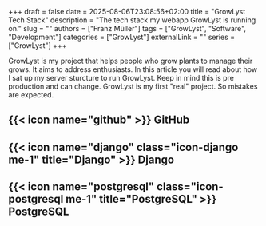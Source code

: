 +++ 
draft = false 
date = 2025-08-06T23:08:56+02:00
title = "GrowLyst Tech Stack"
description = "The tech stack my webapp GrowLyst is running on."
slug = ""
authors = ["Franz Müller"]
tags = ["GrowLyst", "Software", "Development"]
categories = ["GrowLyst"]
externalLink = ""
series = ["GrowLyst"]
+++

GrowLyst is my project that helps people who grow plants to manage their grows. It aims to address enthusiasts.
In this article you will read about how I sat up my server sturcture to run GrowLyst. Keep in mind this is pre production and can change.
GrowLyst is my first "real" project. So mistakes are expected.

## {{< icon name="github" >}}  GitHub
## {{< icon name="django" class="icon-django me-1" title="Django" >}}  Django
## {{< icon name="postgresql" class="icon-postgresql me-1" title="PostgreSQL" >}}  PostgreSQL